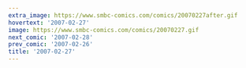 ```yaml
---
extra_image: https://www.smbc-comics.com/comics/20070227after.gif
hovertext: '2007-02-27'
image: https://www.smbc-comics.com/comics/20070227.gif
next_comic: '2007-02-28'
prev_comic: '2007-02-26'
title: '2007-02-27'
---
```


